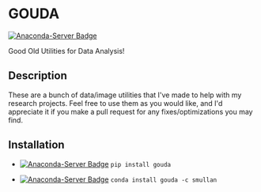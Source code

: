 # GOUDA
[![Anaconda-Server Badge](https://anaconda.org/smullan/gouda/badges/version.svg)](https://anaconda.org/smullan/gouda)

Good Old Utilities for Data Analysis!


## Description

These are a bunch of data/image utilities that I've made to help with my research projects. Feel free to use them as you would like, and I'd appreciate it if you make a pull request for any fixes/optimizations you may find.


## Installation

* [![Anaconda-Server Badge](https://anaconda.org/smullan/gouda/badges/installer/pypi.svg)](https://pypi.anaconda.org/smullan) `pip install gouda`

* [![Anaconda-Server Badge](https://anaconda.org/smullan/gouda/badges/installer/conda.svg)](https://pypi.anaconda.org/smullan) `conda install gouda -c smullan`
